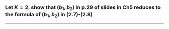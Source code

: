 ### Let $K=2$, show that $(b_1, b_2)$ in p.29 of slides in Ch5 reduces to the formula of $(b_1, b_2)$ in (2.7)-(2.8)
---
